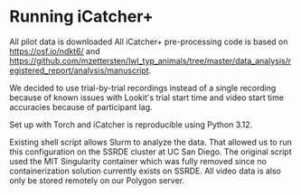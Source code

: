 # Running iCatcher+
All pilot data is downloaded 
All iCatcher+ pre-processing code is based on https://osf.io/ndkt6/ and https://github.com/mzettersten/lwl_typ_animals/tree/master/data_analysis/registered_report/analysis/manuscript. 

We decided to use trial-by-trial recordings instead of a single recording because of known issues with Lookit's trial start time and video start time accuracies because of participant lag.

Set up with Torch and iCatcher is reproducible using Python 3.12.

Existing shell script allows Slurm to analyze the data. That allowed us to run this configuration on the SSRDE cluster at UC San Diego. The original script used the MIT Singularity container which was fully removed since no containerization solution currently exists on SSRDE. All video data is also only be stored remotely on our Polygon server.


